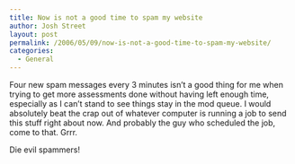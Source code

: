 ```yaml
---
title: Now is not a good time to spam my website
author: Josh Street
layout: post
permalink: /2006/05/09/now-is-not-a-good-time-to-spam-my-website/
categories:
  - General
---
```

Four new spam messages every 3 minutes isn&#8217;t a good thing for me when trying to get more assessments done without having left enough time, especially as I can&#8217;t stand to see things stay in the mod queue. I would absolutely beat the crap out of whatever computer is running a job to send this stuff right about now. And probably the guy who scheduled the job, come to that. Grrr.

Die evil spammers!